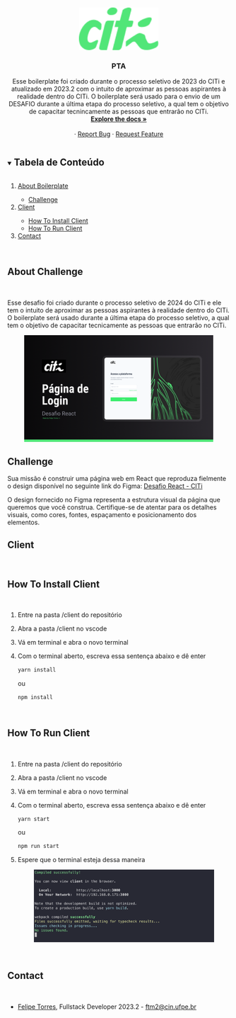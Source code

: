 <!-- PROJECT LOGO -->
<br />
<p align="center">
  <a href="https://github.com/citi-onboarding/pta-boilerplate">
    <img src="./assets/logoCITi.png" alt="Logo" width="180px">
  </a>

  <h3 align="center">PTA</h3>

  <p align="center">
  Esse boilerplate foi criado durante o processo seletivo de 2023 do CITi e atualizado em 2023.2 com o intuito de aproximar as pessoas aspirantes à realidade
  dentro do CITi. O boilerplate será usado para o envio de um DESAFIO durante a última etapa do processo seletivo, a qual tem o objetivo de capacitar tecnincamente as pessoas que entrarão no CITi.
    <br />
    <a href="https://github.com/citi-onboarding/pta-boilerplate"><strong>Explore the docs »</strong></a>
    <br />
    <br />
    ·
    <a href="https://github.com/citi-onboarding/pta-boilerplate/issues">Report Bug</a>
    ·
    <a href="https://github.com/citi-onboarding/pta-boilerplate/issues">Request Feature</a>
  </p>
</p>


<!-- TABLE OF CONTENTS -->
<details open="open">
  <summary><h2 style="display: inline-block">Tabela de Conteúdo</h2></summary>
  <ol>
    <li><a href="#about-boilerplate">About Boilerplate</a></li>
      <ul>
        <li><a href="#job">Challenge</a></li></li>
      </ul>
    <li><a href="#client">Client</a></li>
        <ul>
          <li><a href="#how-to-install-client">How To Install Client</a></li></li>
          <li><a href="#how-to-run-client">How To Run Client</a></li></li>
        </ul>
    </ul>
    <li><a href="#contact">Contact</a></li>
  </ol>
</details>

<br/> 

## About Challenge
<br/>

  Esse desafio foi criado durante o processo seletivo de 2024 do CITi e ele tem o intuito de aproximar as pessoas aspirantes à realidade
  dentro do CITi. O boilerplate será usado durante a última etapa do processo seletivo, a qual tem o objetivo de capacitar tecnicamente as pessoas que entrarão no CITi.

<p align= "center">
    <img src = "./assets/challenge.png" width="85%" margin-top="20px" border-radius="5px" />
</p>

## Challenge
Sua missão é construir uma página web em React que reproduza fielmente o design disponível no seguinte link do Figma: 
<a href="https://www.figma.com/file/BklrSFl01OCseYDol7tDu1/Desafio-React--%E2%9A%9B%EF%B8%8E---CITi?type=design&node-id=101-20&mode=design">
    Desafio React - CITi
</a>

O design fornecido no Figma representa a estrutura visual da página que queremos que você construa. Certifique-se de atentar para os detalhes visuais, como cores, fontes, espaçamento e posicionamento dos elementos.
<br/> 



## Client

<br/>

## How To Install Client

<br/>

1. Entre na pasta /client do repositório

2. Abra a pasta /client  no vscode

3. Vá em terminal e abra o novo terminal 

4. Com o terminal aberto, escreva essa sentença abaixo e dê enter

   ```sh
   yarn install
   ```

   ou 

   ```sh
   npm install
   ```

<br/> 

## How To Run Client

<br/>

1. Entre na pasta /client do repositório

2. Abra a pasta /client no vscode

3. Vá em terminal e abra o novo terminal 

4. Com o terminal aberto, escreva essa sentença abaixo e dê enter

   ```sh
   yarn start
   ```

   ou 

   ```sh
   npm run start
   ```

3. Espere que o terminal esteja dessa maneira

    <p align= "center"><img src= "./assets/client-status.png" width="85%"/>
        
    </p>

<br/> 

## Contact

<br/>

- [Felipe Torres](https://github.com/ftm2-cin), Fullstack Developer 2023.2 - ftm2@cin.ufpe.br

<br/>
